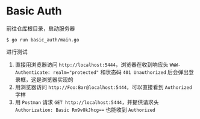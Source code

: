 # Basic Auth
前往仓库根目录，启动服务器
```shell
$ go run basic_auth/main.go
```
进行测试

1. 直接用浏览器访问 `http://localhost:5444`，浏览器在收到响应头 `WWW-Authenticate: realm="protected"` 和状态码 `401 Unauthorized` 后会弹出登录框，这是浏览器实现的
2. 用浏览器访问 `http://Foo:Bar@localhost:5444`，可以直接看到 `Authorized` 字样
3. 用 `Postman` 请求 `GET http://localhost:5444`，并提供请求头 `Authorization: Basic Rm9vOkJhcg==` 也能收到 `Authorized`
